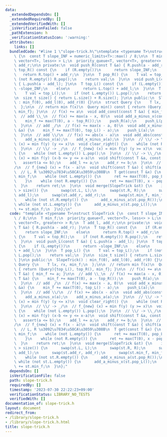 ```yaml
---
data:
  _extendedDependsOn: []
  _extendedRequiredBy: []
  _extendedVerifiedWith: []
  _isVerificationFailed: false
  _pathExtension: h
  _verificationStatusIcon: ':warning:'
  attributes:
    links: []
  bundledCode: "#line 1 \"slope-trick.h\"\ntemplate <typename T>\nstruct SlopeTrick\
    \ {\n  const T slope_INF = numeric_limits<T>::max() / 8;\n\n  T min_f;\n  priority_queue<T,\
    \ vector<T>, less<> > L;\n  priority_queue<T, vector<T>, greater<> > R;\n  T add_l,\
    \ add_r;\n\n private:\n  void push_R(const T &a) { R.push(a - add_r); }\n\n  T\
    \ top_R() const {\n    if (R.empty())\n      return slope_INF;\n    else\n   \
    \   return R.top() + add_r;\n  }\n\n  T pop_R() {\n    T val = top_R();\n    if\
    \ (not R.empty()) R.pop();\n    return val;\n  }\n\n  void push_L(const T &a)\
    \ { L.push(a - add_l); }\n\n  T top_L() const {\n    if (L.empty())\n      return\
    \ -slope_INF;\n    else\n      return L.top() + add_l;\n  }\n\n  T pop_L() {\n\
    \    T val = top_L();\n    if (not L.empty()) L.pop();\n    return val;\n  }\n\
    \n  size_t size() { return L.size() + R.size(); }\n\n public:\n  SlopeTrick()\
    \ : min_f(0), add_l(0), add_r(0) {}\n\n  struct Query {\n    T lx, rx, min_f;\n\
    \  };\n\n  // return min f(x)\n  Query min() const { return (Query){top_L(), top_R(),\
    \ min_f}; }\n\n  // f(x) += a\n  void add_const(const T &a) { min_f += a; }\n\n\
    \  // add \\_\n  // f(x) += max(a - x, 0)\n  void add_a_minus_x(const T &a) {\n\
    \    min_f += max(T(0), a - top_R());\n    push_R(a);\n    push_L(pop_R());\n\
    \  }\n\n  // add _/\n  // f(x) += max(x - a, 0)\n  void add_x_minus_a(const T\
    \ &a) {\n    min_f += max(T(0), top_L() - a);\n    push_L(a);\n    push_R(pop_L());\n\
    \  }\n\n  // add \\/\n  // f(x) += abs(x - a)\n  void add_abs(const T &a) {\n\
    \    add_a_minus_x(a);\n    add_x_minus_a(a);\n  }\n\n  // \\/ -> \\_\n  // f_{new}\
    \ (x) = min f(y) (y <= x)\n  void clear_right() {\n    while (not R.empty()) R.pop();\n\
    \  }\n\n  // \\/ -> _/\n  // f_{new} (x) = min f(y) (y >= x)\n  void clear_left()\
    \ {\n    while (not L.empty()) L.pop();\n  }\n\n  // \\/ -> \\_/\n  // f_{new}\
    \ (x) = min f(y) (x-b <= y <= x-a)\n  void shift(const T &a, const T &b) {\n \
    \   assert(a <= b);\n    add_l += a;\n    add_r += b;\n  }\n\n  // \\/. -> .\\\
    /\n  // f_{new} (x) = f(x - a)\n  void shift(const T &a) { shift(a, a); }\n\n\
    \  // L, R \u3092\u7834\u58CA\u3059\u308B\n  T get(const T &x) {\n    T ret =\
    \ min_f;\n    while (not L.empty()) {\n      ret += max(T(0), pop_L() - x);\n\
    \    }\n    while (not R.empty()) {\n      ret += max(T(0), x - pop_R());\n  \
    \  }\n    return ret;\n  }\n\n  void merge(SlopeTrick &st) {\n    if (st.size()\
    \ > size()) {\n      swap(st.L, L);\n      swap(st.R, R);\n      swap(st.add_l,\
    \ add_l);\n      swap(st.add_r, add_r);\n      swap(st.min_f, min_f);\n    }\n\
    \    while (not st.R.empty()) {\n      add_x_minus_a(st.pop_R());\n    }\n   \
    \ while (not st.L.empty()) {\n      add_a_minus_x(st.pop_L());\n    }\n    min_f\
    \ += st.min_f;\n  }\n};\n"
  code: "template <typename T>\nstruct SlopeTrick {\n  const T slope_INF = numeric_limits<T>::max()\
    \ / 8;\n\n  T min_f;\n  priority_queue<T, vector<T>, less<> > L;\n  priority_queue<T,\
    \ vector<T>, greater<> > R;\n  T add_l, add_r;\n\n private:\n  void push_R(const\
    \ T &a) { R.push(a - add_r); }\n\n  T top_R() const {\n    if (R.empty())\n  \
    \    return slope_INF;\n    else\n      return R.top() + add_r;\n  }\n\n  T pop_R()\
    \ {\n    T val = top_R();\n    if (not R.empty()) R.pop();\n    return val;\n\
    \  }\n\n  void push_L(const T &a) { L.push(a - add_l); }\n\n  T top_L() const\
    \ {\n    if (L.empty())\n      return -slope_INF;\n    else\n      return L.top()\
    \ + add_l;\n  }\n\n  T pop_L() {\n    T val = top_L();\n    if (not L.empty())\
    \ L.pop();\n    return val;\n  }\n\n  size_t size() { return L.size() + R.size();\
    \ }\n\n public:\n  SlopeTrick() : min_f(0), add_l(0), add_r(0) {}\n\n  struct\
    \ Query {\n    T lx, rx, min_f;\n  };\n\n  // return min f(x)\n  Query min() const\
    \ { return (Query){top_L(), top_R(), min_f}; }\n\n  // f(x) += a\n  void add_const(const\
    \ T &a) { min_f += a; }\n\n  // add \\_\n  // f(x) += max(a - x, 0)\n  void add_a_minus_x(const\
    \ T &a) {\n    min_f += max(T(0), a - top_R());\n    push_R(a);\n    push_L(pop_R());\n\
    \  }\n\n  // add _/\n  // f(x) += max(x - a, 0)\n  void add_x_minus_a(const T\
    \ &a) {\n    min_f += max(T(0), top_L() - a);\n    push_L(a);\n    push_R(pop_L());\n\
    \  }\n\n  // add \\/\n  // f(x) += abs(x - a)\n  void add_abs(const T &a) {\n\
    \    add_a_minus_x(a);\n    add_x_minus_a(a);\n  }\n\n  // \\/ -> \\_\n  // f_{new}\
    \ (x) = min f(y) (y <= x)\n  void clear_right() {\n    while (not R.empty()) R.pop();\n\
    \  }\n\n  // \\/ -> _/\n  // f_{new} (x) = min f(y) (y >= x)\n  void clear_left()\
    \ {\n    while (not L.empty()) L.pop();\n  }\n\n  // \\/ -> \\_/\n  // f_{new}\
    \ (x) = min f(y) (x-b <= y <= x-a)\n  void shift(const T &a, const T &b) {\n \
    \   assert(a <= b);\n    add_l += a;\n    add_r += b;\n  }\n\n  // \\/. -> .\\\
    /\n  // f_{new} (x) = f(x - a)\n  void shift(const T &a) { shift(a, a); }\n\n\
    \  // L, R \u3092\u7834\u58CA\u3059\u308B\n  T get(const T &x) {\n    T ret =\
    \ min_f;\n    while (not L.empty()) {\n      ret += max(T(0), pop_L() - x);\n\
    \    }\n    while (not R.empty()) {\n      ret += max(T(0), x - pop_R());\n  \
    \  }\n    return ret;\n  }\n\n  void merge(SlopeTrick &st) {\n    if (st.size()\
    \ > size()) {\n      swap(st.L, L);\n      swap(st.R, R);\n      swap(st.add_l,\
    \ add_l);\n      swap(st.add_r, add_r);\n      swap(st.min_f, min_f);\n    }\n\
    \    while (not st.R.empty()) {\n      add_x_minus_a(st.pop_R());\n    }\n   \
    \ while (not st.L.empty()) {\n      add_a_minus_x(st.pop_L());\n    }\n    min_f\
    \ += st.min_f;\n  }\n};"
  dependsOn: []
  isVerificationFile: false
  path: slope-trick.h
  requiredBy: []
  timestamp: '2023-07-30 22:22:23+09:00'
  verificationStatus: LIBRARY_NO_TESTS
  verifiedWith: []
documentation_of: slope-trick.h
layout: document
redirect_from:
- /library/slope-trick.h
- /library/slope-trick.h.html
title: slope-trick.h
---
```

